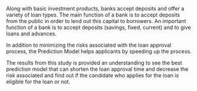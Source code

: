 Along with basic investment products, banks accept deposits and offer a variety of loan types. The main function of a bank is to accept deposits from the public in order to lend out this capital to borrowers. An important function of a bank is to accept deposits (savings, fixed, current) and to give loans and advances.

In addition to minimizing the risks associated with the loan approval process, the Prediction Model helps applicants by speeding up the process.

The results from this study is provided an understanding to see the best prediction model that can shorten the loan approval time and decrease the risk associated and find out if the candidate who applies for the loan is eligible for the loan or not.


